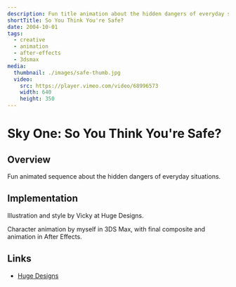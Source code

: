 ```yaml
---
description: Fun title animation about the hidden dangers of everyday situations
shortTitle: So You Think You're Safe?
date: 2004-10-01
tags:
  - creative
  - animation
  - after-effects
  - 3dsmax
media:
  thumbnail: ./images/safe-thumb.jpg
  video:
    src: https://player.vimeo.com/video/68996573
    width: 640
    height: 350
---
```


# Sky One: So You Think You're Safe?

## Overview

Fun animated sequence about the hidden dangers of everyday situations.

## Implementation

Illustration and style by Vicky at Huge Designs.

Character animation by myself in 3DS Max, with final composite and animation in After Effects.

## Links

- [Huge Designs](http://hugedesigns.co.uk/)

